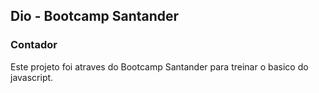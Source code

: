 ## Dio - Bootcamp Santander
### Contador


<div>
	<p> Este projeto foi atraves do Bootcamp Santander para treinar o basico do javascript. </p>

</div>